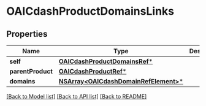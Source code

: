 # OAICdashProductDomainsLinks

## Properties
Name | Type | Description | Notes
------------ | ------------- | ------------- | -------------
**self** | [**OAICdashProductDomainsRef***](OAICdashProductDomainsRef.md) |  | [optional] 
**parentProduct** | [**OAICdashProductRef***](OAICdashProductRef.md) |  | [optional] 
**domains** | [**NSArray&lt;OAICdashDomainRefElement&gt;***](OAICdashDomainRefElement.md) |  | [optional] 

[[Back to Model list]](../README.md#documentation-for-models) [[Back to API list]](../README.md#documentation-for-api-endpoints) [[Back to README]](../README.md)



